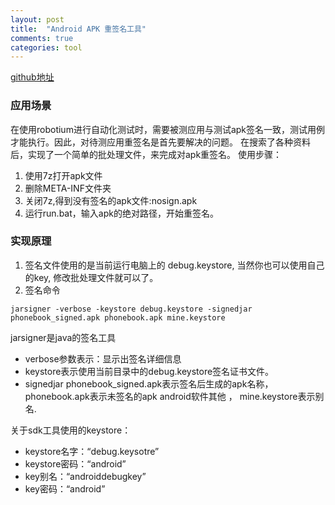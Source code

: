 ```yaml
---
layout: post
title:  "Android APK 重签名工具"
comments: true
categories: tool
---
```


[github地址](https://github.com/dailey007/WindowsBatUtils.git)

### 应用场景
在使用robotium进行自动化测试时，需要被测应用与测试apk签名一致，测试用例才能执行。因此，对待测应用重签名是首先要解决的问题。
在搜索了各种资料后，实现了一个简单的批处理文件，来完成对apk重签名。
使用步骤：

1. 使用7z打开apk文件
2. 删除META-INF文件夹
3. 关闭7z,得到没有签名的apk文件:nosign.apk
4. 运行run.bat，输入apk的绝对路径，开始重签名。

### 实现原理
1. 签名文件使用的是当前运行电脑上的 debug.keystore, 当然你也可以使用自己的key, 修改批处理文件就可以了。
2. 签名命令

```
jarsigner -verbose -keystore debug.keystore -signedjar phonebook_signed.apk phonebook.apk mine.keystore
```

jarsigner是java的签名工具

- verbose参数表示：显示出签名详细信息
- keystore表示使用当前目录中的debug.keystore签名证书文件。
- signedjar phonebook_signed.apk表示签名后生成的apk名称，phonebook.apk表示未签名的apk android软件其他 ， mine.keystore表示别名.

关于sdk工具使用的keystore：

- keystore名字：“debug.keysotre”
- keystore密码：“android”
- key别名：“androiddebugkey”
- key密码：“android”
